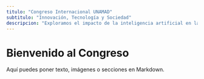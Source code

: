 ```yaml
---
titulo: "Congreso Internacional UNAMAD"
subtitulo: "Innovación, Tecnología y Sociedad"
descripcion: "Exploramos el impacto de la inteligencia artificial en la educación y el desarrollo sostenible."
---
```


# Bienvenido al Congreso
Aquí puedes poner texto, imágenes o secciones en Markdown.
